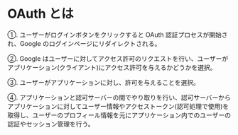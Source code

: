 # OAuth とは

➀. ユーザーがログインボタンをクリックすると OAuth 認証プロセスが開始され、Google のログインページにリダイレクトされる。

➁. Google はユーザーに対してアクセス許可のリクエストを行い、ユーザーがアプリケーション(クライアント)にアクセス許可を与えるかどうかを選択。

③. ユーザーがアプリケーションに対し、許可を与えることを選択。

④. アプリケーションと認可サーバーの間でやり取りを行い、認可サーバーからアプリケーションに対してユーザー情報やアクセストークン(認可処理で使用)を取得し、ユーザーのプロフィール情報を元にアプリケーション内でのユーザーの認証やセッション管理を行う。
